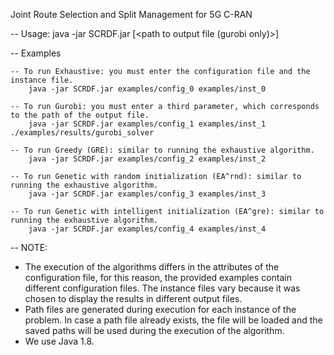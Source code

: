 Joint Route Selection and Split Management for 5G C-RAN

-- Usage:
	java -jar SCRDF.jar <path to configuration file> <path to instance file> [<path to output file (gurobi only)>]

-- Examples

	-- To run Exhaustive: you must enter the configuration file and the instance file.
		java -jar SCRDF.jar examples/config_0 examples/inst_0

	-- To run Gurobi: you must enter a third parameter, which corresponds to the path of the output file.
		java -jar SCRDF.jar examples/config_1 examples/inst_1 ./examples/results/gurobi_solver

	-- To run Greedy (GRE): similar to running the exhaustive algorithm.
		java -jar SCRDF.jar examples/config_2 examples/inst_2

	-- To run Genetic with random initialization (EA^rnd): similar to running the exhaustive algorithm.
		java -jar SCRDF.jar examples/config_3 examples/inst_3

	-- To run Genetic with intelligent initialization (EA^gre): similar to running the exhaustive algorithm.
		java -jar SCRDF.jar examples/config_4 examples/inst_4

-- NOTE:
 - The execution of the algorithms differs in the attributes of the configuration file, for this reason, the provided examples contain different configuration files. The instance files vary because it was chosen to display the results in different output files.
 - Path files are generated during execution for each instance of the problem. In case a path file already exists, the file will be loaded and the saved paths will be used during the execution of the algorithm.
 - We use Java 1.8.


